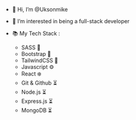 - 👋 Hi, I’m @Uksonmike
- 👀 I’m interested in being a full-stack developer
- 📚 My Tech Stack :

   - SASS 🎯
   - Bootstrap 🔰
   - TailwindCSS 🎨
   - Javascript ⚙
   - React ❄️
   - Git & Github ⏳
   - Node.js ⏳
   - Express.js ⏳
   - MongoDB ⏳
